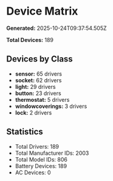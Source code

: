 # Device Matrix

**Generated:** 2025-10-24T09:37:54.505Z

**Total Devices:** 189

## Devices by Class

- **sensor:** 65 drivers
- **socket:** 62 drivers
- **light:** 29 drivers
- **button:** 23 drivers
- **thermostat:** 5 drivers
- **windowcoverings:** 3 drivers
- **lock:** 2 drivers

## Statistics

- Total Drivers: 189
- Total Manufacturer IDs: 2003
- Total Model IDs: 806
- Battery Devices: 189
- AC Devices: 0
